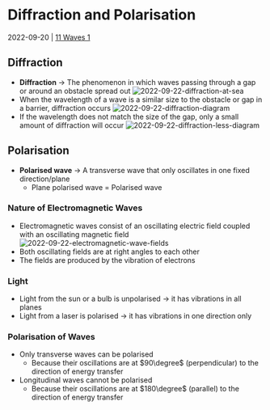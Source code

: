 # Diffraction and Polarisation
2022-09-20 | [11 Waves 1](11%20Waves%201.md)
## Diffraction
- **Diffraction** -> The phenomenon in which waves passing through a gap or around an obstacle spread out
  ![2022-09-22-diffraction-at-sea](2022-09-22-diffraction-at-sea.png)
- When the wavelength of a wave is a similar size to the obstacle or gap in a barrier, diffraction occurs
	  ![2022-09-22-diffraction-diagram](2022-09-22-diffraction-diagram.png)
- If the wavelength does not match the size of the gap, only a small amount of diffraction will occur
	  ![2022-09-22-diffraction-less-diagram](2022-09-22-diffraction-less-diagram.png)

## Polarisation
- **Polarised wave** -> A transverse wave that only oscillates in one fixed direction/plane
	- Plane polarised wave = Polarised wave

### Nature of Electromagnetic Waves
- Electromagnetic waves consist of an oscillating electric field coupled with an oscillating magnetic field
  ![2022-09-22-electromagnetic-wave-fields](2022-09-22-electromagnetic-wave-fields.png)
- Both oscillating fields are at right angles to each other
- The fields are produced by the vibration of electrons

### Light
- Light from the sun or a bulb is unpolarised -> it has vibrations in all planes
- Light from a laser is polarised -> it has vibrations in one direction only

### Polarisation of Waves
- Only transverse waves can be polarised
	- Because their oscillations are at $90\degree$ (perpendicular) to the direction of energy transfer
- Longitudinal waves cannot be polarised 
	- Because their oscillations are at $180\degree$ (parallel) to the direction of energy transfer